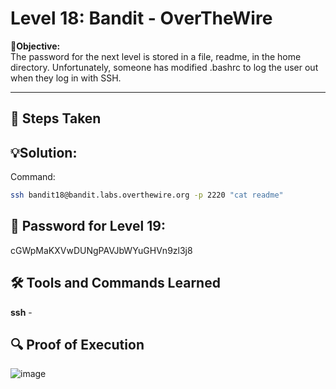 # Level 18: Bandit - OverTheWire

**🎯Objective:**  
The password for the next level is stored in a file, readme, in the home directory. Unfortunately, someone has modified .bashrc to log the user out when they log in with SSH.

---

## 📝 Steps Taken


## 💡Solution:


  Command:
   ```bash
   ssh bandit18@bandit.labs.overthewire.org -p 2220 "cat readme"
```


## 🔑 Password for Level 19:
cGWpMaKXVwDUNgPAVJbWYuGHVn9zl3j8

## 🛠️ Tools and Commands Learned

**ssh** - 

## 🔍 Proof of Execution

![image](https://github.com/user-attachments/assets/e0ea1a6d-aeaa-40a0-a40c-b4afdd3725e6)
